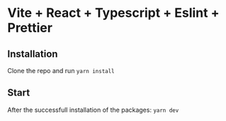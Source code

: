 # Vite + React + Typescript + Eslint + Prettier

## Installation

Clone the repo and run `yarn install`

## Start

After the successfull installation of the packages: `yarn dev`
